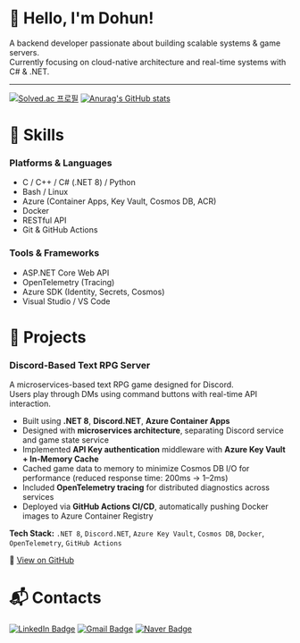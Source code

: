 # 👋 Hello, I'm Dohun!

A backend developer passionate about building scalable systems & game servers.  
Currently focusing on cloud-native architecture and real-time systems with C# & .NET.

---

[![Solved.ac 프로필](http://mazassumnida.wtf/api/generate_badge?boj=vbn930)](https://solved.ac/vbn930)
[![Anurag's GitHub stats](https://github-readme-stats.vercel.app/api?username=vbn930)](https://github.com/anuraghazra/github-readme-stats)

# 💪 Skills

### Platforms & Languages  
- C / C++ / C# (.NET 8) / Python  
- Bash / Linux  
- Azure (Container Apps, Key Vault, Cosmos DB, ACR)  
- Docker
- RESTful API  
- Git & GitHub Actions

### Tools & Frameworks  
- ASP.NET Core Web API
- OpenTelemetry (Tracing)  
- Azure SDK (Identity, Secrets, Cosmos)
- Visual Studio / VS Code  

# 🚀 Projects

### Discord-Based Text RPG Server  
A microservices-based text RPG game designed for Discord.  
Users play through DMs using command buttons with real-time API interaction.

- Built using **.NET 8**, **Discord.NET**, **Azure Container Apps**
- Designed with **microservices architecture**, separating Discord service and game state service
- Implemented **API Key authentication** middleware with **Azure Key Vault + In-Memory Cache**
- Cached game data to memory to minimize Cosmos DB I/O for performance (reduced response time: 200ms → 1–2ms)
- Included **OpenTelemetry tracing** for distributed diagnostics across services
- Deployed via **GitHub Actions CI/CD**, automatically pushing Docker images to Azure Container Registry

**Tech Stack:** `.NET 8`, `Discord.NET`, `Azure Key Vault`, `Cosmos DB`, `Docker`, `OpenTelemetry`, `GitHub Actions`

🔗 [View on GitHub](https://github.com/Dungeon-RPG-Discord-Game-Server)

# :mailbox_with_mail: Contacts
[![LinkedIn Badge](http://img.shields.io/badge/-LinkedIn-003D8F?style=flat-square&logo=github&link=https://soo-vely-dev.tistory.com/)](https://www.linkedin.com/in/dohun-lee-304971313/)
[![Gmail Badge](https://img.shields.io/badge/Gmail-d14836?style=flat-square&logo=Gmail&logoColor=white&link=mailto:kimsh1691@gmail.com)](mailto:vbn9302@gmail.com)
[![Naver Badge](https://img.shields.io/badge/Naver-03C75A?style=flat-square&logo=Naver&logoColor=white&link=mailto:rlatngus1691@naver.com)](mailto:vbn930@naver.com)
